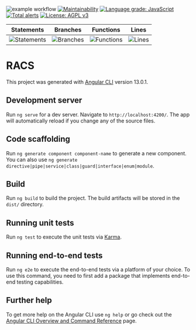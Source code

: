 ![example workflow](https://github.com/JaKTR/Umbrella-ERP-Client/actions/workflows/static-app-deploy.yml/badge.svg)
[![Maintainability](https://api.codeclimate.com/v1/badges/314e0052a3257149b26e/maintainability)](https://codeclimate.com/github/JaKTR/Umbrella-ERP-Client/maintainability)
[![Language grade: JavaScript](https://img.shields.io/lgtm/grade/javascript/g/JaKTR/Umbrella-ERP-Client.svg?logo=lgtm&logoWidth=18)](https://lgtm.com/projects/g/JaKTR/Umbrella-ERP-Client/context:javascript)
[![Total alerts](https://img.shields.io/lgtm/alerts/g/JaKTR/Umbrella-ERP-Client.svg?logo=lgtm&logoWidth=18)](https://lgtm.com/projects/g/JaKTR/Umbrella-ERP-Client/alerts/)
[![License: AGPL v3](https://img.shields.io/badge/License-AGPL_v3-blue.svg)](https://www.gnu.org/licenses/agpl-3.0)

| Statements                  | Branches                | Functions                 | Lines             |
| --------------------------- | ----------------------- | ------------------------- | ----------------- |
| ![Statements](https://img.shields.io/badge/statements-85.71%25-yellow.svg?style=for-the-badge) | ![Branches](https://img.shields.io/badge/branches-75%25-red.svg?style=for-the-badge) | ![Functions](https://img.shields.io/badge/functions-73.07%25-red.svg?style=for-the-badge) | ![Lines](https://img.shields.io/badge/lines-81.48%25-yellow.svg?style=for-the-badge) |

# RACS

This project was generated with [Angular CLI](https://github.com/angular/angular-cli) version 13.0.1.

## Development server

Run `ng serve` for a dev server. Navigate to `http://localhost:4200/`. The app will automatically reload if you change any of the source files.

## Code scaffolding

Run `ng generate component component-name` to generate a new component. You can also use `ng generate directive|pipe|service|class|guard|interface|enum|module`.

## Build

Run `ng build` to build the project. The build artifacts will be stored in the `dist/` directory.

## Running unit tests

Run `ng test` to execute the unit tests via [Karma](https://karma-runner.github.io).

## Running end-to-end tests

Run `ng e2e` to execute the end-to-end tests via a platform of your choice. To use this command, you need to first add a package that implements end-to-end testing capabilities.

## Further help

To get more help on the Angular CLI use `ng help` or go check out the [Angular CLI Overview and Command Reference](https://angular.io/cli) page.
